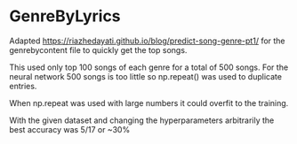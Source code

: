 # GenreByLyrics

Adapted https://riazhedayati.github.io/blog/predict-song-genre-pt1/ for the genrebycontent file to quickly get the top songs.

This used only top 100 songs of each genre for a total of 500 songs. 
For the neural network 500 songs is too little so np.repeat() was used to duplicate entries.

When np.repeat was used with large numbers it could overfit to the training.

With the given dataset and changing the hyperparameters arbitrarily the best accuracy was
5/17 or ~30%
